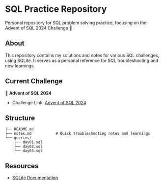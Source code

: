 # SQL Practice Repository

Personal repository for SQL problem solving practice, focusing on the Advent of SQL 2024 Challenge 🎄

## About
This repository contains my solutions and notes for various SQL challenges, using SQLite. It serves as a personal reference for SQL troubleshooting and new learnings.

## Current Challenge
🎅 **Advent of SQL 2024**
- Challenge Link: [Advent of SQL 2024](https://solvesql.com/collections/advent-of-sql-2024/)

## Structure
```
├── README.md
├── notes.md           # Quick troubleshooting notes and learnings
└── queries/
    ├── day01.sql
    ├── day02.sql
    └── day03.sql
```

## Resources
- [SQLite Documentation](https://sqlite.org/docs.html)
